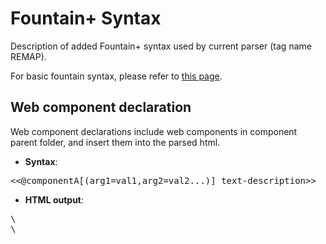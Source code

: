 # Fountain+ Syntax

Description of added Fountain+ syntax used by current parser (tag name REMAP).

For basic fountain syntax, please refer to [this page](http://fountain.io/syntax).

## Web component declaration

Web component declarations include web components in component parent folder, and insert them into the parsed html.

* **Syntax**: 
<pre>
<<@componentA[(arg1=val1,arg2=val2...)] text-description>>
</pre>
* **HTML output**: 
<pre>
\<link rel="import" href="components/componentA.html"\> 
\<!-- once per file --\> \<componentA arg1="val1" arg2="val2">text description</component\>
</pre>
* **Description**: Web components only appear in Action; The components parent folder can be specified with parser parameters.

## Preamble section declaration

### Environment declaration

Environment declarations declare Javascript variables for usage in the parsed html or web components;

* **Syntax**: 
<pre>
# Environment 
[variable1] javascript code
... 
# ...
</pre>
* **HTML output**: 
<pre>
\<script\>var name1 = javascript code;...\</script\>
</pre>
* **Description**: A few keywords, such as 'include' are retained for special purposes

  #### Specially handled environments:

  ###### Include

  Includes insert Javascript code from specified files into the parsed html.

  * **Syntax**: 
  <pre>
  [include1] filename
  </pre>
  * **HTML output**: 
  <pre>
  \<script src="js/filename"\>\</script\>
  </pre>
  * **Description**: The includes parent folder can be specified with parser parameters

  ###### NDN-JS

  ###### Strophe-JS

**Pending**: should the following ones be generalized, or handled by plugins to the parser?
  
### Character type declaration

Character type declarations generate a table and apply corresponding CSS classes for character types description.

* **Syntax**: 
<pre>
# CharacterTypes 
[type1] description
... 
# ...
</pre>
* **HTML output**: 
<pre>
\<div id="charactertypecontent"\>
  \<table\>
    \<td\>
      \<p class=type1-def\>type1\</p\>
      \<p class=charactertypecontent-desc\>description\</p\>
    \</td\>
  \</table\>
\</div\>
</pre>
* **Description**: Characters in character declaration section will be associated with classes declared in this section.

### Character declaration

Character declarations declare characters, and associate them with CSS classes of the types that they belong to.

* **Syntax**: 
<pre>
# Characters 
name1 [type1] description
... 
# ...
</pre>
* **HTML output**:
<pre>
\<div id="charactercontent"\>
  \<p class='name1-def'\>name1\</p\>
  \<p class='charactercontent-desc'\>description\</p\>
\</div\>
</pre>
* **Description**: By correlating a character name here with a character type, all the dialogues of this character will be assigned corresponding class for the character's type

### Setting declaration

Setting declarations describe other settings that want to get rendered in the html.

* **Syntax**: 
<pre>
# Settings 
[name1] description
... 
# ...
</pre>
* **HTML output**:
<pre>
\<div id="settingcontent"\>
  \<p class='name1-def'\>name1\</p\>
  \<p class='settingcontent-desc'\>description\</p\>
\</div\>
</pre>
* **Description**: Settings declarations has the same syntax as character type declarations

### Body declaration

Body declaration declares the beginning of the actual script.

* **Syntax**: 
<pre>
# Body 
...
</pre>
* **HTML output**:
<pre>
\<div id="scriptbody"\>
    ...
\</div\>
</pre>
* **Description**: Body declaration should be the last of the preamble sections; and all content after this section will be parsed with fountain syntax and web component syntax
